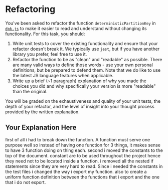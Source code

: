 # Refactoring

You've been asked to refactor the function `deterministicPartitionKey` in [`dpk.js`](dpk.js) to make it easier to read and understand without changing its functionality. For this task, you should:

1. Write unit tests to cover the existing functionality and ensure that your refactor doesn't break it. We typically use `jest`, but if you have another library you prefer, feel free to use it.
2. Refactor the function to be as "clean" and "readable" as possible. There are many valid ways to define those words - use your own personal definitions, but be prepared to defend them. Note that we do like to use the latest JS language features when applicable.
3. Write up a brief (~1 paragraph) explanation of why you made the choices you did and why specifically your version is more "readable" than the original.

You will be graded on the exhaustiveness and quality of your unit tests, the depth of your refactor, and the level of insight into your thought process provided by the written explanation.

## Your Explanation Here
first of all i had to break down the function. A function must serve one purpose well so instead of having one function for 3 things, it makes sense to have 3 function doing on thing each. second i moved the constants to the top of the document. constant are to be used throughout the project hence they need not to be located inside a function. i removed all the nested if statements since they are very hard to read. Since i needed the constants in the test files i changed the way i export my function. also to create a uniform function definition between the functions that i export and the one that i do not export.
